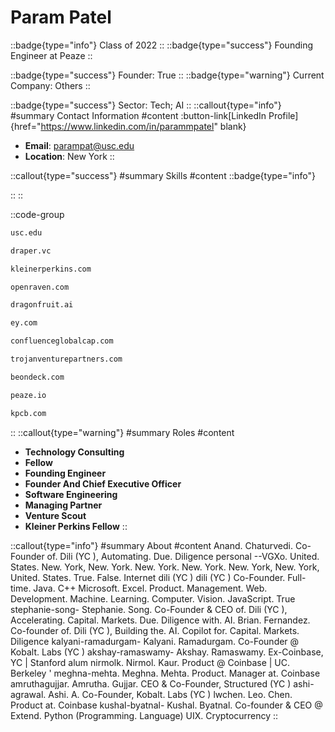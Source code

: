 # Param Patel
::badge{type="info"}
Class of 2022
::
::badge{type="success"}
Founding Engineer at Peaze
::

::badge{type="success"}
Founder: True
::
::badge{type="warning"}
Current Company: Others
::

::badge{type="success"}
Sector: Tech; AI
::
::callout{type="info"}
#summary
Contact Information
#content
:button-link[LinkedIn Profile]{href="https://www.linkedin.com/in/parammpatel" blank}
- **Email**: parampat@usc.edu
- **Location**: New York
::

::callout{type="success"}
#summary
Skills
#content
::badge{type="info"}

::
::

::code-group
```bash [University of Southern California]
usc.edu
```
```bash [Draper Associates]
draper.vc
```
```bash [KPCB]
kleinerperkins.com
```
```bash [Open Raven]
openraven.com
```
```bash [Dragonfruit AI]
dragonfruit.ai
```
```bash [EY]
ey.com
```
```bash [Confluence Global Capital]
confluenceglobalcap.com
```
```bash [Trojan Venture Partners]
trojanventurepartners.com
```
```bash [On Deck]
beondeck.com
```
```bash [Peaze]
peaze.io
```
```bash [Kleiner Perkins Caufield & Byers]
kpcb.com
```
::
::callout{type="warning"}
#summary
Roles
#content
- **Technology Consulting**
- **Fellow**
- **Founding Engineer**
- **Founder And Chief Executive Officer**
- **Software Engineering**
- **Managing Partner**
- **Venture Scout**
- **Kleiner Perkins Fellow**
::

::callout{type="info"}
#summary
About
#content
Anand. Chaturvedi. Co-Founder of. Dili (YC ), Automating. Due. Diligence personal --VGXo. United. States. New. York, New. York. New. York. New. York. New. York, New. York, United. States. True. False. Internet dili (YC ) dili (YC ) Co-Founder. Full-time. Java. C++ Microsoft. Excel. Product. Management. Web. Development. Machine. Learning. Computer. Vision. JavaScript. True stephanie-song- Stephanie. Song. Co-Founder & CEO of. Dili (YC ), Accelerating. Capital. Markets. Due. Diligence with. AI. Brian. Fernandez. Co-founder of. Dili (YC ), Building the. AI. Copilot for. Capital. Markets. Diligence kalyani-ramadurgam- Kalyani. Ramadurgam. Co-Founder @ Kobalt. Labs (YC ) akshay-ramaswamy- Akshay. Ramaswamy. Ex-Coinbase, YC | Stanford alum nirmolk. Nirmol. Kaur. Product @ Coinbase | UC. Berkeley ' meghna-mehta. Meghna. Mehta. Product. Manager at. Coinbase amruthagujjar. Amrutha. Gujjar. CEO & Co-Founder, Structured (YC ) ashi-agrawal. Ashi. A. Co-Founder, Kobalt. Labs (YC ) lwchen. Leo. Chen. Product at. Coinbase kushal-byatnal- Kushal. Byatnal. Co-founder & CEO @ Extend. Python (Programming. Language) UIX. Cryptocurrency
::
